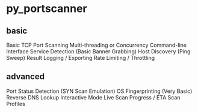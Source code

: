 # py_portscanner

## basic

Basic TCP Port Scanning
Multi-threading or Concurrency
Command-line Interface
Service Detection (Basic Banner Grabbing)
Host Discovery (Ping Sweep)
Result Logging / Exporting
Rate Limiting / Throttling

## advanced

Port Status Detection (SYN Scan Emulation)
OS Fingerprinting (Very Basic)
Reverse DNS Lookup
Interactive Mode
Live Scan Progress / ETA
Scan Profiles

